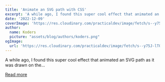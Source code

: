 ```yaml
---
title: 'Animate an SVG path with CSS'
excerpt: 'A while ago, I found this super cool effect that animated an SVG path as it was drawn on the...'
date: '2022-12-09'
coverImage: 'https://res.cloudinary.com/practicaldev/image/fetch/s--y75J-lTO--/c_imagga_scale,f_auto,fl_progressive,h_420,q_auto,w_1000/https://dev-to-uploads.s3.amazonaws.com/uploads/articles/7528o24pj6pe2c74ne9u.jpg'
author:
  name: Koders
  picture: "assets/blog/authors/koders.png"
ogImage:
  url: 'https://res.cloudinary.com/practicaldev/image/fetch/s--y75J-lTO--/c_imagga_scale,f_auto,fl_progressive,h_420,q_auto,w_1000/https://dev-to-uploads.s3.amazonaws.com/uploads/articles/7528o24pj6pe2c74ne9u.jpg'
---
```


A while ago, I found this super cool effect that animated an SVG path as it was drawn on the...

[Read more](https://dev.to/dailydevtips1/animate-an-svg-path-with-css-4ihj)
